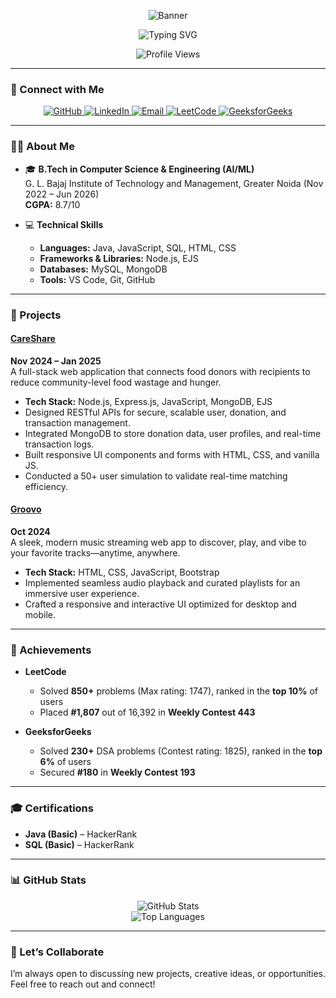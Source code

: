 
<!-- Banner Image -->
<p align="center">
  <img src="https://github.com/Akshay-Gupta10/Akshay-Gupta10/profile.jpg" alt="Banner" />
</p>

<!-- Typing SVG -->
<p align="center">
  <img src="https://readme-typing-svg.herokuapp.com?font=Fira+Code&size=28&pause=1000&color=00BFFF&center=true&vCenter=true&width=600&lines=Hi+%F0%9F%91%8B%2C+I'm+Akshay+Gupta;Computer+Science+Student;Full+Stack+Developer" alt="Typing SVG" />
</p>

<!-- Profile Views -->
<p align="center">
  <img src="https://komarev.com/ghpvc/?username=Akshay-Gupta10&label=Profile%20views&color=0e75b6&style=flat" alt="Profile Views" />
</p>

---

### 🔗 Connect with Me

<p align="center">
  <a href="https://github.com/Akshay-Gupta10" target="_blank">
    <img src="https://img.shields.io/badge/GitHub-100000?style=for-the-badge&logo=github&logoColor=white" alt="GitHub" />
  </a>
  <a href="https://www.linkedin.com/in/akshay-gupta-06ba20249/" target="_blank">
    <img src="https://img.shields.io/badge/LinkedIn-0077B5?style=for-the-badge&logo=linkedin&logoColor=white" alt="LinkedIn" />
  </a>
  <a href="mailto:akshay.gupta.1018@gmail.com">
    <img src="https://img.shields.io/badge/Email-EA4335?style=for-the-badge&logo=gmail&logoColor=white" alt="Email" />
  </a>
  <a href="https://leetcode.com/your-leetcode-username" target="_blank">
    <img src="https://img.shields.io/badge/LeetCode-FFA116?style=for-the-badge&logo=leetcode&logoColor=white" alt="LeetCode" />
  </a>
  <a href="https://auth.geeksforgeeks.org/user/your-gfg-username/profile" target="_blank">
    <img src="https://img.shields.io/badge/GeeksforGeeks-2EC866?style=for-the-badge&logo=geeksforgeeks&logoColor=white" alt="GeeksforGeeks" />
  </a>
</p>

---

### 🧑‍💻 About Me

- 🎓 **B.Tech in Computer Science & Engineering (AI/ML)**  
  G. L. Bajaj Institute of Technology and Management, Greater Noida (Nov 2022 – Jun 2026)  
  **CGPA:** 8.7/10

- 💻 **Technical Skills**  
  - **Languages:** Java, JavaScript, SQL, HTML, CSS  
  - **Frameworks & Libraries:** Node.js, EJS  
  - **Databases:** MySQL, MongoDB  
  - **Tools:** VS Code, Git, GitHub

---

### 🚀 Projects

#### [CareShare](https://github.com/Akshay-Gupta10/CareShare)  
**Nov 2024 – Jan 2025**  
A full-stack web application that connects food donors with recipients to reduce community-level food wastage and hunger.

- **Tech Stack:** Node.js, Express.js, JavaScript, MongoDB, EJS  
- Designed RESTful APIs for secure, scalable user, donation, and transaction management.  
- Integrated MongoDB to store donation data, user profiles, and real-time transaction logs.  
- Built responsive UI components and forms with HTML, CSS, and vanilla JS.  
- Conducted a 50+ user simulation to validate real-time matching efficiency.

#### [Groovo](https://github.com/Akshay-Gupta10/Groovo)  
**Oct 2024**  
A sleek, modern music streaming web app to discover, play, and vibe to your favorite tracks—anytime, anywhere.

- **Tech Stack:** HTML, CSS, JavaScript, Bootstrap  
- Implemented seamless audio playback and curated playlists for an immersive user experience.  
- Crafted a responsive and interactive UI optimized for desktop and mobile.

---

### 🏅 Achievements

- **LeetCode**  
  - Solved **850+** problems (Max rating: 1747), ranked in the **top 10%** of users  
  - Placed **#1,807** out of 16,392 in **Weekly Contest 443**

- **GeeksforGeeks**  
  - Solved **230+** DSA problems (Contest rating: 1825), ranked in the **top 6%** of users  
  - Secured **#180** in **Weekly Contest 193**

---

### 🎓 Certifications

- **Java (Basic)** – HackerRank  
- **SQL (Basic)** – HackerRank

---

### 📊 GitHub Stats

<p align="center">
  <img src="https://github-readme-stats.vercel.app/api?username=Akshay-Gupta10&show_icons=true&theme=radical" alt="GitHub Stats" />
  <br/>
  <img src="https://github-readme-stats.vercel.app/api/top-langs/?username=Akshay-Gupta10&layout=compact&theme=radical" alt="Top Languages" />
</p>

---

### 💬 Let’s Collaborate

I’m always open to discussing new projects, creative ideas, or opportunities. Feel free to reach out and connect!


<!--
**Akshay-Gupta10/Akshay-Gupta10** is a ✨ _special_ ✨ repository because its `README.md` (this file) appears on your GitHub profile.

Here are some ideas to get you started:

- 🔭 I’m currently working on ...
- 🌱 I’m currently learning ...
- 👯 I’m looking to collaborate on ...
- 🤔 I’m looking for help with ...
- 💬 Ask me about ...
- 📫 How to reach me: ...
- 😄 Pronouns: ...
- ⚡ Fun fact: ...
-->
